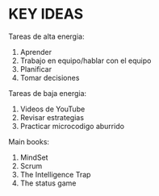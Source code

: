 # KEY IDEAS

Tareas de alta energia:
1. Aprender
2. Trabajo en equipo/hablar con el equipo
3. Planificar
4. Tomar decisiones

Tareas de baja energia:
1. Videos de YouTube
2. Revisar estrategias
3. Practicar microcodigo aburrido

Main books:
1. MindSet
2. Scrum
3. The Intelligence Trap
4. The status game
